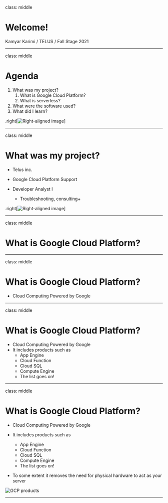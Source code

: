 class: middle

# Welcome!

Kamyar Karimi / TELUS / Fall Stage 2021

---

class: middle

# Agenda

1. What was my project? 
   1. What is Google Cloud Platform?
   2. What is serverless?
2. What were the software used?
3. What did I learn?

.right[![Right-aligned image](https://c.tenor.com/tvFWFDXRrmMAAAAd/blow-mind-mind-blown.gif)]

---

class: middle

# What was my project?

- Telus inc.
- Google Cloud Platform Support
  
- Developer Analyst I
  - Troubleshooting, consulting+


.right[![Right-aligned image](https://i.pinimg.com/originals/f8/69/2c/f8692cb6767a74417c015360cd453b5b.gif)]

---

class: middle

# What is Google Cloud Platform?

---

class: middle

# What is Google Cloud Platform?

- Cloud Computing Powered by Google

---

class: middle

# What is Google Cloud Platform?

- Cloud Computing Powered by Google
- It includes products such as 
  - App Engine
  - Cloud Function
  - Cloud SQL
  - Compute Engine
  - The list goes on!

---

class: middle

# What is Google Cloud Platform?

- Cloud Computing Powered by Google

- It includes products such as 
  - App Engine
  - Cloud Function
  - Cloud SQL
  - Compute Engine
  - The list goes on!

- To some extent it removes the need for physical hardware to act as your server

![GCP products](https://k21academy.com/wp-content/uploads/2021/01/google-cloud-services.jpg)

---




